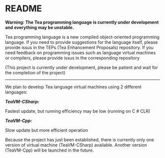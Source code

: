 # README

**Warning: The Tea programming language is currently under development and everything may be unstable.**

Tea programming language is a new compiled object-oriented programming language.
If you need to provide suggestions for the language itself, please provide issus in the TEPs (Tea Enhancement Proposals) repository. If you need feedback on programming issues such as language virtual machines or compilers, please provide issus in the corresponding repository

(This project is currently under development, please be patient and wait for the completion of the project)

---

We plan to develop Tea language virtual machines using 2 different languages:

***TeaVM-CSharp:***

Fastest update, but running efficiency may be low (running on C # CLR)

***TeaVM-Cpp:***

Slow update but more efficient operation

Because the project has just been established, there is currently only one version of virtual machine (TeaVM-CSharp) available. Another version (TeaVM-Cpp) will be launched in the future.
